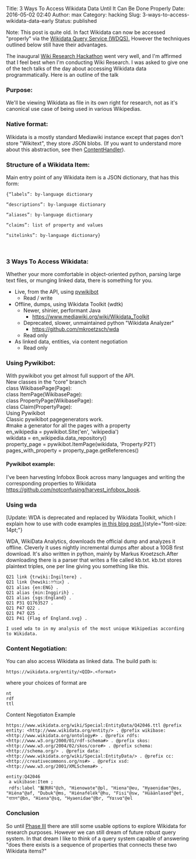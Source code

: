 Title: 3 Ways To Access Wikidata Data Until It Can Be Done Properly
Date: 2016-05-02 02:40
Author: max
Category: hacking
Slug: 3-ways-to-access-wikidata-data-early
Status: published

Note: This post is quite old. In fact Wikidata can now be accessed "properly" via the [Wikidata Query Service (WDQS).](https://query.wikidata.org/) However the techniques outlined below still have their advantages.

The inaugural [Wiki Research Hackathon](https://meta.wikimedia.org/wiki/Research:Labs2/Hackathons/November_9th,_2013) went very well, and I'm affirmed that I feel best when I'm conducting Wiki Research. I was asked to give one of the tech talks of the day about accessing Wikidata data programmatically. Here is an outline of the talk

### Purpose:

We'll be viewing Wikidata as file in its own right for research, not as it's canonical use case of being used in various Wikipedias.

### Native format:

Wikidata is a mostly standard Mediawiki instance except that pages don't store "Wikitext", they store JSON blobs. (If you want to understand more about this abstraction, see then [ContentHandler](http://www.mediawiki.org/wiki/Manual:ContentHandler)).

### Structure of a Wikidata Item:

Main entry point of any Wikidata item is a JSON dictionary, that has this form:

    {“labels”: by-language dictionary

    “descriptions”: by-language dictionary

    “aliases”: by-language dictionary

    “claims”: list of property and values

    “sitelinks”: by-language dictionary}

 

### 3 Ways To Access Wikidata:

Whether your more comfortable in object-oriented python, parsing large text files, or munging linked data, there is something for you.

-   Live, from the API, using [pywikibot](http://www.mediawiki.org/wiki/Manual:Pywikibot/Wikidata)
    -   Read / write
-   Offline, dumps, using Wikidata Toolkit (wdtk)
    -   Newer, shinier, performant Java
        -   <https://www.mediawiki.org/wiki/Wikidata_Toolkit>
    -   Deprecated, slower, unmaintained python "Wikidata Analyzer"
        -   <https://github.com/mkroetzsch/wda>
    -   Read only
-   As linked data, entities, via content negotiation
    -   Read only

### Using Pywikibot:

With pywikibot you get almost full support of the API.  
New classes in the “core” branch  
class WikibasePage(Page):  
class ItemPage(WikibasePage):  
class PropertyPage(WikibasePage):  
class Claim(PropertyPage):  
Using Pywikibot  
Classic pywikibot pagegenerators work.  
\#make a generator for all the pages with a property  
en\_wikipedia = pywikibot.Site('en', 'wikipedia')  
wikidata = en\_wikipedia.data\_repository()  
property\_page = pywikibot.ItemPage(wikidata, 'Property:P21')  
pages\_with\_property = property\_page.getReferences()

#### Pywikibot example:

I've been harvesting Infobox Book across many languages and writing the corresponding properties to Wikidata <https://github.com/notconfusing/harvest_infobox_book>.

### Using wda

[Update: WDA is deprecated and replaced by Wikidata Toolkit, which I explain how to use with code examples [in this blog post.](http://notconfusing.com/sex-ratios-in-wikidata-part-iii/ "Sex Ratios in Wikidata Part III")]{style="font-size: 14pt;"}

WDA, WikiData Analytics, downloads the official dump and analyzes it offline. Cleverly it uses nightly incremental dumps after about a 10GB first download. It's also written in python, mainly by Markus Kroetzsch.After downloading there is a parser that writes a file called kb.txt. kb.txt stores plaintext triples, one per line giving you something like this.

    Q21 link {trwiki:İngiltere} .
    Q21 link {hewiki:אנגליה} .
    Q21 alias {en:ENG} .
    Q21 alias {min:Inggirih} .
    Q21 alias {sgs:England} .
    Q21 P31 Q1763527 .
    Q21 P47 Q22 .
    Q21 P47 Q25 .
    Q21 P41 {Flag of England.svg} .

    I used wda to in my analysis of the most unique Wikipedias according to Wikidata.

### Content Negotiation:

You can also access Wikidata as linked data. The build path is:

    https://wikidata.org/entity/<QID>.<format>

where your choices of format are

    nt
    rdf
    ttl

Content Negotiaton Example

    https://www.wikidata.org/wiki/Special:EntityData/Q42046.ttl @prefix entity: <http://www.wikidata.org/entity/> . @prefix wikibase: <http://www.wikidata.org/ontology#> . @prefix rdfs: <http://www.w3.org/2000/01/rdf-schema#> . @prefix skos: <http://www.w3.org/2004/02/skos/core#> . @prefix schema: <http://schema.org/> . @prefix data: <http://www.wikidata.org/wiki/Special:EntityData/> . @prefix cc: <http://creativecommons.org/ns#> . @prefix xsd: <http://www.w3.org/2001/XMLSchema#> .

    entity:Q42046
     a wikibase:Item ;
     rdfs:label "鬣狗科"@zh, "Hienowate"@pl, "Hiena"@eu, "Hyaenidae"@es, "Hiëna"@af, "Dubuk"@ms, "Hiénafélék"@hu, "Fisi"@sw, "Hüäänlased"@et, "হায়েনা"@bn, "Hiena"@sq, "Hyaenidae"@br, "Ύαινα"@el

### Conclusion

So until [Phase III](http://en.wikipedia.org/wiki/Wikidata#Phase_3) there are still some usable options to explore Wikidata for research purposes. However we can still dream of future robust query system. In that dream I like to think of a query system capable of answering "does there exists is a sequence of properties that connects these two Wikidata items?"
